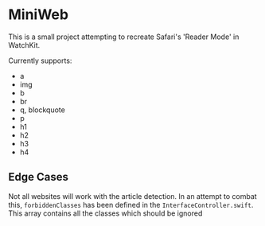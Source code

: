 #  MiniWeb

This is a small project attempting to recreate Safari's 'Reader Mode' in WatchKit.

Currently supports:

* a
* img
* b
* br
* q, blockquote
* p
* h1
* h2
* h3
* h4

## Edge Cases
Not all websites will work with the article detection. In an attempt to combat this, `forbiddenClasses` has been defined in the `InterfaceController.swift`. This array contains all the classes which should be ignored
